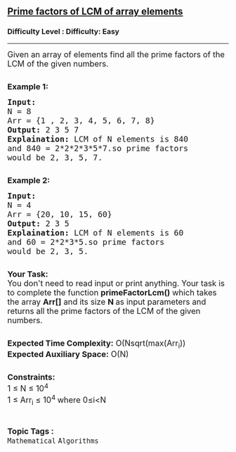 <h2><a href="https://www.geeksforgeeks.org/problems/prime-factors-of-lcm-of-array-elements3940/1?page=16&status=unsolved&sortBy=accuracy">Prime factors of LCM of array elements</a></h2><h3>Difficulty Level : Difficulty: Easy</h3><hr><div class="problems_problem_content__Xm_eO"><p><span style="font-size:18px">Given an array of elements find all the prime factors of the LCM of the given numbers.</span></p>

<p><br>
<span style="font-size:18px"><strong>Example 1:</strong></span></p>

<pre><span style="font-size:18px"><strong>Input:</strong>
N = 8
Arr = {1 , 2, 3, 4, 5, 6, 7, 8}
<strong>Output:</strong> 2 3 5 7
<strong>Explaination:</strong> LCM of N elements is 840 
and 840 = 2*2*2*3*5*7.so prime factors 
would be 2, 3, 5, 7.</span></pre>

<p><br>
<span style="font-size:18px"><strong>Example 2:</strong></span></p>

<pre><span style="font-size:18px"><strong>Input:</strong>
N = 4
Arr = {20, 10, 15, 60}</span><span style="font-size:18px">
<strong>Output:</strong> 2 3 5
<strong>Explaination:</strong> LCM of N elements is 60
and 60 = 2*2*3*5.so prime factors
would be 2, 3, 5.</span></pre>

<p><br>
<span style="font-size:18px"><strong>Your Task:</strong><br>
You don't need to read input or print anything. Your task is to complete the function&nbsp;<strong>primeFactorLcm()</strong>&nbsp;which takes the array <strong>Arr[]</strong> and its size <strong>N&nbsp;</strong>as input parameters&nbsp;and returns all the prime factors of the LCM of the given numbers.</span></p>

<p><br>
<span style="font-size:18px"><strong>Expected Time Complexity:</strong> O(Nsqrt(max(Arr<sub>i</sub>))<br>
<strong>Expected Auxiliary Space:</strong> O(N)</span></p>

<p><br>
<span style="font-size:18px"><strong>Constraints:</strong><br>
1 ≤ N ≤ 10<sup>4</sup><br>
1 ≤ Arr<sub>i</sub>&nbsp;≤ 10<sup>4 </sup>where 0≤i&lt;N</span></p>
</div><br><p><span style=font-size:18px><strong>Topic Tags : </strong><br><code>Mathematical</code>&nbsp;<code>Algorithms</code>&nbsp;